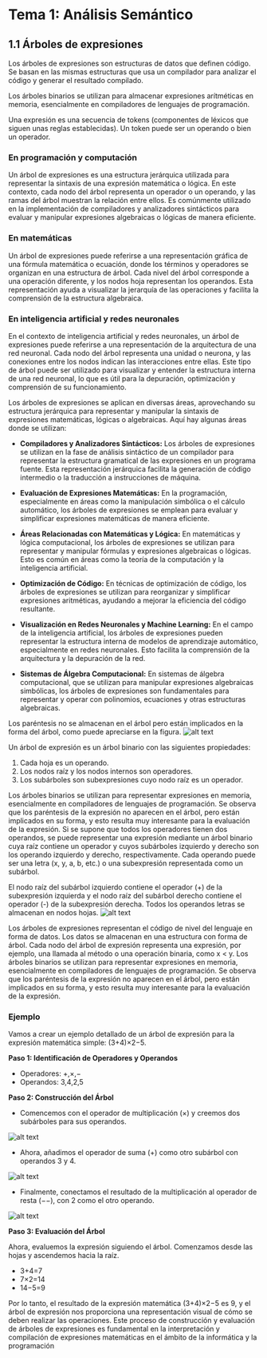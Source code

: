 # Tema 1: Análisis Semántico

## 1.1 Árboles de expresiones

Los árboles de expresiones son estructuras de datos que definen código. Se basan en las mismas estructuras que usa un compilador para analizar el código y generar el resultado compilado.

Los árboles binarios se utilizan para almacenar expresiones arítméticas en memoria, esencialmente en compiladores de lenguajes de programación.

Una expresión es una secuencia de tokens (componentes de léxicos que siguen unas reglas
establecidas). Un token puede ser un operando o bien un operador.

### En programación y computación
Un árbol de expresiones es una estructura jerárquica utilizada para representar la sintaxis de una expresión matemática o lógica. En este contexto, cada nodo del árbol representa un operador o un operando, y las ramas del árbol muestran la relación entre ellos. Es comúnmente utilizado en la implementación de compiladores y analizadores sintácticos para evaluar y manipular expresiones algebraicas o lógicas de manera eficiente.

### En matemáticas
Un árbol de expresiones puede referirse a una representación gráfica de una fórmula matemática o ecuación, donde los términos y operadores se organizan en una estructura de árbol. Cada nivel del árbol corresponde a una operación diferente, y los nodos hoja representan los operandos. Esta representación ayuda a visualizar la jerarquía de las operaciones y facilita la comprensión de la estructura algebraica.

### En inteligencia artificial y redes neuronales
En el contexto de inteligencia artificial y redes neuronales, un árbol de expresiones puede referirse a una representación de la arquitectura de una red neuronal. Cada nodo del árbol representa una unidad o neurona, y las conexiones entre los nodos indican las interacciones entre ellas. Este tipo de árbol puede ser utilizado para visualizar y entender la estructura interna de una red neuronal, lo que es útil para la depuración, optimización y comprensión de su funcionamiento.

Los árboles de expresiones se aplican en diversas áreas, aprovechando su estructura jerárquica para representar y manipular la sintaxis de expresiones matemáticas, lógicas o algebraicas. Aquí hay algunas áreas donde se utilizan:

- **Compiladores y Analizadores Sintácticos:** Los árboles de expresiones se utilizan en la fase de análisis sintáctico de un compilador para representar la estructura gramatical de las expresiones en un programa fuente. Esta representación jerárquica facilita la generación de código intermedio o la traducción a instrucciones de máquina.

- **Evaluación de Expresiones Matemáticas:** En la programación, especialmente en áreas como la manipulación simbólica o el cálculo automático, los árboles de expresiones se emplean para evaluar y simplificar expresiones matemáticas de manera eficiente.

- **Áreas Relacionadas con Matemáticas y Lógica:** En matemáticas y lógica computacional, los árboles de expresiones se utilizan para representar y manipular fórmulas y expresiones algebraicas o lógicas. Esto es común en áreas como la teoría de la computación y la inteligencia artificial.

- **Optimización de Código:** En técnicas de optimización de código, los árboles de expresiones se utilizan para reorganizar y simplificar expresiones aritméticas, ayudando a mejorar la eficiencia del código resultante.

- **Visualización en Redes Neuronales y Machine Learning:** En el campo de la inteligencia artificial, los árboles de expresiones pueden representar la estructura interna de modelos de aprendizaje automático, especialmente en redes neuronales. Esto facilita la comprensión de la arquitectura y la depuración de la red.
 
- **Sistemas de Álgebra Computacional:** En sistemas de álgebra computacional, que se utilizan para manipular expresiones algebraicas simbólicas, los árboles de expresiones son fundamentales para representar y operar con polinomios, ecuaciones y otras estructuras algebraicas.

Los paréntesis no se almacenan en el árbol pero están implicados en la forma del árbol, como puede apreciarse en la figura.
![alt text](/semestre6/src/image.png)

Un árbol de expresión es un árbol binario con las siguientes propiedades:
1. Cada hoja es un operando.
2. Los nodos raíz y los nodos internos son operadores.
3. Los subárboles son subexpresiones cuyo nodo raíz es un operador.

Los árboles binarios se utilizan para representar expresiones en memoria, esencialmente en compiladores de lenguajes de programación. Se observa que los paréntesis de la expresión no aparecen en el árbol, pero están implicados en su forma, y esto resulta muy interesante para la evaluación de la expresión. Si se supone que todos los operadores tienen dos operandos, se puede representar una expresión mediante un árbol binario cuya raíz contiene un operador y cuyos subárboles izquierdo y derecho son los operando izquierdo y derecho, respectivamente. Cada operando puede ser una letra (x, y, a, b, etc.) o una subexpresión representada como un subárbol.

El nodo raíz del subárbol izquierdo contiene el operador (+) de la subexpresión izquierda y el nodo raíz del subárbol derecho contiene el operador (-) de la subexpresión derecha. Todos los operandos letras se almacenan en nodos hojas.
![alt text](/semestre6/src/image-1.png)

Los árboles de expresiones representan el código de nivel del lenguaje en forma de datos. Los datos se almacenan en una estructura con forma de árbol. Cada nodo del árbol de expresión representa una expresión, por ejemplo, una llamada al método o una operación binaria, como x < y.
Los árboles binarios se utilizan para representar expresiones en memoria, esencialmente en compiladores de lenguajes de programación. Se observa que los paréntesis de la expresión no aparecen en el árbol, pero están implicados en su forma, y esto resulta muy interesante para la evaluación de la expresión.

### Ejemplo
Vamos a crear un ejemplo detallado de un árbol de expresión para la expresión matemática simple: (3+4)×2−5.

**Paso 1: Identificación de Operadores y Operandos**
- Operadores: +,×,−
- Operandos: 3,4,2,5

**Paso 2: Construcción del Árbol**
- Comencemos con el operador de multiplicación (×) y creemos dos subárboles para sus operandos.

![alt text](/semestre6/src/image-2.png)

- Ahora, añadimos el operador de suma (+) como otro subárbol con operandos 3 y 4.

![alt text](/semestre6/src/image-3.png)

- Finalmente, conectamos el resultado de la multiplicación al operador de resta (−−), con 2 como el otro operando.

![alt text](/semestre6/src/image-4.png)

**Paso 3: Evaluación del Árbol**

Ahora, evaluemos la expresión siguiendo el árbol. Comenzamos desde las hojas y ascendemos hacia la raíz.
- 3+4=7
- 7×2=14
- 14−5=9

Por lo tanto, el resultado de la expresión matemática (3+4)×2−5 es 9, y el árbol de expresión nos proporciona una representación visual de cómo se deben realizar las operaciones. Este proceso de construcción y evaluación de árboles de expresiones es fundamental en la interpretación y compilación de expresiones matemáticas en el ámbito de la informática y la programación







